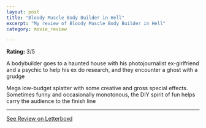 ```yaml
---
layout: post
title: "Bloody Muscle Body Builder in Hell"
excerpt: "My review of Bloody Muscle Body Builder in Hell"
category: movie_review

---
```


**Rating:** 3/5

A bodybuilder goes to a haunted house with his photojournalist ex-girlfriend and a psychic to help his ex do research, and they encounter a ghost with a grudge

Mega low-budget splatter with some creative and gross special effects. Sometimes funny and occasionally monotonous, the DIY spirit of fun helps carry the audience to the finish line

<hr>

[See Review on Letterboxd](https://boxd.it/4PsNa7)
